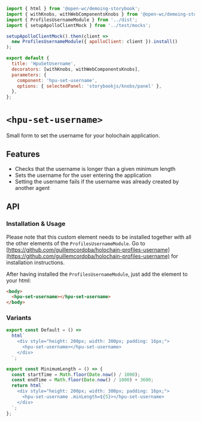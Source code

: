 ```js script
import { html } from '@open-wc/demoing-storybook';
import { withKnobs, withWebComponentsKnobs } from '@open-wc/demoing-storybook';
import { ProfilesUsernameModule } from '../dist';
import { setupApolloClientMock } from '../test/mocks';

setupApolloClientMock().then(client =>
  new ProfilesUsernameModule({ apolloClient: client }).install()
);

export default {
  title: 'HpuSetUsername',
  decorators: [withKnobs, withWebComponentsKnobs],
  parameters: {
    component: 'hpu-set-username',
    options: { selectedPanel: 'storybookjs/knobs/panel' },
  },
};
```

# `<hpu-set-username>`

Small form to set the username for your holochain application.

## Features

- Checks that the username is longer than a given minimum length
- Sets the username for the user entering the application
- Setting the username fails if the username was already created by another agent

## API

<sb-props of="hpu-set-username"></sb-props>

### Installation & Usage

Please note that this custom element needs to be installed together with all the other elements of the `ProfilesUsernameModule`. Go to [https://github.com/guillemcordoba/holochain-profiles-username](https://github.com/guillemcordoba/holochain-profiles-username) for installation instructions.

After having installed the `ProfilesUsernameModule`, just add the element to your html:

```html
<body>
  <hpu-set-username></hpu-set-username>
</body>
```

### Variants

```js preview-story
export const Default = () =>
  html`
    <div style="height: 200px; width: 300px; padding: 16px;">
      <hpu-set-username></hpu-set-username>
    </div>
  `;
```

```js preview-story
export const MinimumLength = () => {
  const startTime = Math.floor(Date.now() / 1000);
  const endTime = Math.floor(Date.now() / 1000) + 3600;
  return html`
    <div style="height: 200px; width: 300px; padding: 16px;">
      <hpu-set-username .minLength=${5}></hpu-set-username>
    </div>
  `;
};
```
